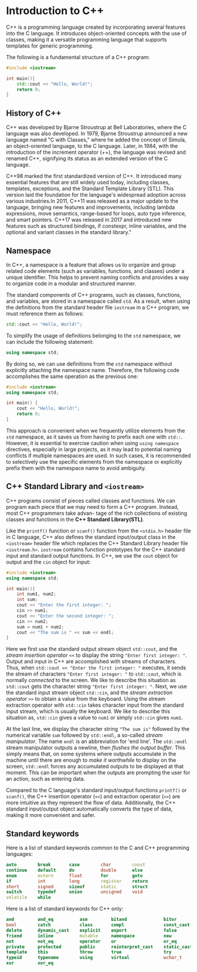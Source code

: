 # Introduction to C++

C++ is a programming language created by incorporating several features into the C language. It  introduces object-oriented concepts with the use of classes, making it a versatile programming language that supports templates for generic programming.

The following is a fundamental structure of a C++ program:

```cpp
#include <iostream>

int main(){
    std::cout << "Hello, World!";
    return 0;
}
```

## History of C++

C++ was developed by Bjarne Stroustrup at Bell Laboratories, where the C language was also developed. In 1979, Bjarne Stroustrup announced a new language named "C with Classes," where he added the concept of Simula, an object-oriented language, to the C language. Later, in 1984, with the introduction of the increment operator (++), the language was revised and renamed C++, signifying its status as an extended version of the C language.

C++98 marked the first standardized version of C++. It introduced many essential features that are still widely used today, including classes, templates, exceptions, and the Standard Template Library (STL). This version laid the foundation for the language's widespread adoption across various industries.In 2011, C++11 was released as a major update to the language, bringing new features and improvements, including lambda expressions, move semantics, range-based for loops, auto type inference, and smart pointers. C++17 was released in 2017 and introduced new features such as structured bindings, if constexpr, inline variables, and the optional and variant classes in the standard library."

## Namespace

In C++, a namespace is a feature that allows us to organize and group related code elements (such as variables, functions, and classes) under a unique identifier. This helps to prevent naming conflicts and provides a way to organize code in a modular and structured manner.

The standard components of C++ programs, such as classes, functions, and variables, are stored in a namespace called `std`. As a result, when using the definitions from the standard header file `iostream` in a C++ program, we must reference them as follows:
```cpp
std::cout << "Hello, World!";
```
To simplify the usage of definitions belonging to the `std` namespace, we can include the following statement:

```cpp
using namespace std;
```
By doing so, we can use definitions from the `std` namespace without explicitly attaching the namespace name. 
Therefore, the following code accomplishes the same operation as the previous one:
```cpp
#include <iostream>
using namespace std;

int main() {
    cout << "Hello, World!";
    return 0;
}
```
This approach is convenient when we frequently utilize elements from the `std` namespace, as it saves us from having to prefix each one with `std::`. However, it is essential to exercise caution when using `using namespace` directives, especially in large projects, as it may lead to potential naming conflicts if multiple namespaces are used. In such cases, it is recommended to selectively use the specific elements from the namespace or explicitly prefix them with the namespace name to avoid ambiguity.

## C++ Standard Library and `<iostream>`

C++ programs consist of pieces called classes and functions. We can program each piece that we may need to form a C++ program. Instead, most C++ programmers take advan-
tage of the rich collections of existing classes and functions in the **C++ Standard Library(STL)**.

Like the `printf()` function or `scanf()` function from the `<stdio.h>` header file in C language, C++ also defines the standard input/output class in the `<iostream>` header file which replaces the C++ Standard Library header file `<iostream.h>`. `iostream` contains function prototypes for the C++ standard input and standard output functions. In C++, we use the `cout` object for output and the `cin` object for input:
```cpp
#include <iostream>
using namespace std;

int main(){
    int num1, num2;
    int sum;
    cout << "Enter the first integer: ";
    cin >> num1;
    cout << "Enter the second integer: ";
    cin >> num2;
    sum = num1 + num2;
    cout << "The sum is " << sum << endl;
}
```
Here we first use the standard output stream object `std::cout`, and the *stream insertion operator* `<<` to display the string `"Enter first integer: "`. Output and input in C++ are accomplished with streams of characters. Thus, when `std::cout << "Enter the first integer: "` executes, it sends the stream of characters `"Enter first integer: "` to `std::cout`, which is normally *connected* to the screen. We like to describe this situation as `std::cout` gets the character string `"Enter first integer: "`. Next, we use the standard input stream object `std::cin`, and the *stream extraction operator* `>>` to obtain a value from the keyboard. Using the stream extraction operator with `std::cin` takes character input from the standard input stream, which is usually the keyboard. We like to describe this situation as, `std::cin` gives a value to `num1` or simply `std::cin` gives `num1`.

At the last line, we display the character string `"The sum is"` followed by the numerical variable `sum` followed by `std::endl`, a so-called *stream manipulator*. The name `endl` is an abbreviation for 'end line'. The `std::endl` stream manipulator outputs a newline, then *flushes the output buffer*. This simply means that, on some systems where outputs accumulate in the machine until there are enough to *make it worthwhile* to display on the screen, `std::endl` forces any accumulated outputs to be displayed at that moment. This can be important when the outputs are prompting the user for an action, such as entering data.

Compared to the C language's standard input/output functions `printf()` or `scanf()`, the C++ insertion operator (`<<`) and extraction operator (`>>`) are more intuitive as they represent the flow of data. Additionally, the C++ standard input/output object automatically converts the type of data, making it more convenient and safer.

## Standard keywords
Here is a list of standard keywords common to the C and C++ programming languages:
```cpp
auto        break       case        char        const
continue    default     do          double      else
enum        extern      float       for         goto
if          int         long        register    return
short       signed      sizeof      static      struct
switch      typedef     union       unsigned    void
volatile    while
```
Here is a list of standard keywords for C++ only:
```cpp
and         and_eq          asm         bitand              bitor
bool        catch           class       compl               const_cast
delete      dynamic_cast    explicit    export              false
friend      inline          mutable     namespace           new
not         not_eq          operator    or                  or_eq
private     protected       public      reinterpret_cast    static_cast
template    this            throw       true                try
typeid      typename        using       virtual             wchar_t
xor         xor_eq
```
